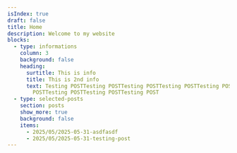 ```yaml
---
isIndex: true
draft: false
title: Home
description: Welcome to my website
blocks:
  - type: informations
    column: 3
    background: false
    heading:
      surtitle: This is info
      title: This is 2nd info
      text: Testing POSTTesting POSTTesting POSTTesting POSTTesting POSTTesting
        POSTTesting POSTTesting POSTTesting POST
  - type: selected-posts
    section: posts
    show_more: true
    background: false
    items:
      - 2025/05/2025-05-31-asdfasdf
      - 2025/05/2025-05-31-testing-post
---
```

